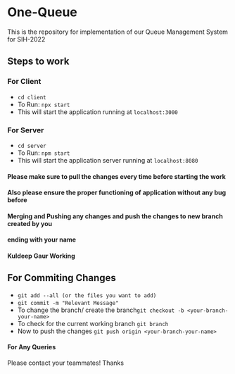 # One-Queue
This is the repository for implementation of our Queue Management System for SIH-2022
## Steps to work
### For Client
- ```cd client ```
- To Run: ```npx start```
- This will start the application running at ```localhost:3000```
### For Server
- ```cd server ```
- To Run: ```npm start```
- This will start the application server running at ```localhost:8080```
#### Please make sure to pull the changes every time before starting the work
#### Also please ensure the proper functioning of application without any bug before
#### Merging and Pushing any changes and push the changes to new branch created by you 
#### ending with your name
#### Kuldeep Gaur Working
## For Commiting Changes
- ```git add --all (or the files you want to add)```
- ```git commit -m "Relevant Message"```
- To change the branch/ create the branch```git checkout -b <your-branch-your-name>```
- To check for the current working branch ```git branch```
- Now to push the changes ```git push origin <your-branch-your-name>```

#### For Any Queries
Please contact your teammates!
Thanks
